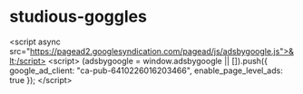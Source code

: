 # studious-goggles
&lt;script async src="https://pagead2.googlesyndication.com/pagead/js/adsbygoogle.js">&lt;/script> &lt;script>      (adsbygoogle = window.adsbygoogle || []).push({           google_ad_client: "ca-pub-6410226016203466",           enable_page_level_ads: true      }); &lt;/script>
